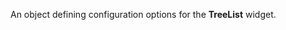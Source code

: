 
<!--shortDescription-->
An object defining configuration options for the **TreeList** widget.
<!--/shortDescription-->

<!--fullDescription-->

<!--/fullDescription-->